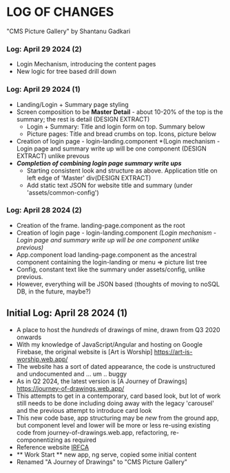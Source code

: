 
# LOG OF CHANGES #
"CMS Picture Gallery" by Shantanu Gadkari
### Log: April 29 2024 (2)
- Login Mechanism, introducing the content pages
- New logic for tree based drill down
### Log: April 29 2024 (1)
- Landing/Login + Summary page styling 
- Screen composition to be **Master Detail** - about 10-20% of the top is the summary; the rest is detail (DESIGN EXTRACT)
  - Login + Summary: Title and login form on top. Summary below
  - Picture pages: Title and bread crumbs on top. Icons, picture below
- Creation of login page - login-landing.component *(Login mechanism - Login page and summary write up will be one component (DESIGN EXTRACT) unlike prevous
- ***Completion of combining login page  summary write ups***
  - Starting consistent look and structure as above. Application title on left edge of 'Master' div(DESIGN EXTRACT) 
  - Add static text JSON for website title and summary (under 'assets/common-config')
### Log: April 28 2024 (2)
- Creation of the frame. landing-page.component as the root
- Creation of login page - login-landing.component *(Login mechanism - Login page and summary write up will be one component  unlike previous)*
- App.component load landing-page.component as the ancestral component containing the login-landing or menu => picture list tree
- Config, constant text like the summary under assets/config, unlike previous.
- However, everything will be JSON based (thoughts of moving to noSQL DB, in the future, maybe?)
## Initial Log: April 28 2024 (1)
- A place to host the *hundreds* of drawings of mine, drawn from Q3 2020 onwards
- With my knowledge of JavaScript/Angular and hosting on Google Firebase, the original website is 
[Art is Worship] https://art-is-worship.web.app/ 
- The website has a sort of dated appearance, the code is unstructured and undocumented and ... um .. buggy
- As in Q2 2024, the latest version is [A Journey of Drawings] https://journey-of-drawings.web.app/
- This attempts to get in a contemporary, card based look, but lot of work still needs to be done including doing away with the legacy 'carousel' and the previous attempt to  introduce card look
- This new code base, app structuring may be *new* from the ground app, but component level and lower will be more or less re-using existing code from journey-of-drawings.web.app, refactoring, re-componentizing as required
- Reference website [IRFCA](https://irfca.org/)
- ** Work Start ** new app, ng serve, copied some initial content 
- Renamed "A Journey of Drawings" to "CMS Picture Gallery"

